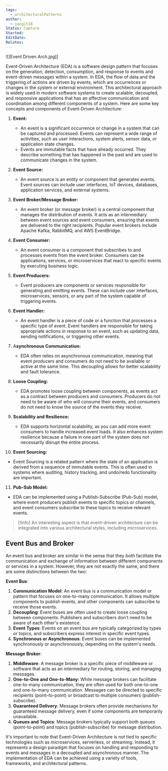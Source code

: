 ```yaml
---
tags:
  - architecturalPatterns
author:
  - jacgit18
Status: Capture
Started: 
EditDate: 
Relates:
---
```

![[Event Driven Arch.jpg]]

Event-Driven Architecture (EDA) is a software design pattern that focuses on the generation, detection, consumption,  and response to events and event-driven messages within a system. In EDA, the flow of data and the triggering of actions are driven by events, which are occurrences or changes in the system or external environment. This architectural approach is widely used in modern software systems to create scalable, decoupled, and responsive applications that has an effective communication and coordination among different components of a system. Here are some key concepts and components of Event-Driven Architecture:

1. **Event:**
   - An event is a significant occurrence or change in a system that can be captured and processed. Events can represent a wide range of activities, such as user interactions, system alerts, sensor data, or application state changes.
   - Events are immutable facts that have already occurred. They describe something that has happened in the past and are used to communicate changes in the system.

2. **Event Source:**
   - An event source is an entity or component that generates events. Event sources can include user interfaces, IoT devices, databases, application services, and external systems.

3. **Event Broker/Message Broker:**
   - An event broker (or message broker) is a central component that manages the distribution of events. It acts as an intermediary between event sources and event consumers, ensuring that events are delivered to the right recipients. Popular event brokers include Apache Kafka, RabbitMQ, and AWS EventBridge.

4. **Event Consumer:**
   - An event consumer is a component that subscribes to and processes events from the event broker. Consumers can be applications, services, or microservices that react to specific events by executing business logic.
   
5. **Event Producers:**
   - Event producers are components or services responsible for generating and emitting events. These can include user interfaces, microservices, sensors, or any part of the system capable of triggering events.

6. **Event Handler:**
   - An event handler is a piece of code or a function that processes a specific type of event. Event handlers are responsible for taking appropriate actions in response to an event, such as updating data, sending notifications, or triggering other events.

7. A**synchronous Communication:**
   - EDA often relies on asynchronous communication, meaning that event producers and consumers do not need to be available or active at the same time. This decoupling allows for better scalability and fault tolerance.

8. **Loose Coupling:**
   - EDA promotes loose coupling between components, as events act as a contract between producers and consumers. Producers do not need to be aware of who will consume their events, and consumers do not need to know the source of the events they receive.

9. **Scalability and Resilience:**
   - EDA supports horizontal scalability, as you can add more event consumers to handle increased event loads. It also enhances system resilience because a failure in one part of the system does not necessarily disrupt the entire process.

10. **Event Sourcing:**
   - Event Sourcing is a related pattern where the state of an application is derived from a sequence of immutable events. This is often used in systems where auditing, history tracking, and undo/redo functionality are important.

11. **Pub-Sub Model:**
   - EDA can be implemented using a Publish-Subscribe (Pub-Sub) model, where event producers publish events to specific topics or channels, and event consumers subscribe to these topics to receive relevant events.

> [!info] An interesting aspect is that event-driven architecture can be integrated into various architectural styles, including microservices.

## Event Bus and Broker

An event bus and broker are similar in the sense that they both facilitate the communication and exchange of information between different components or services in a system. However, they are not exactly the same, and there are some distinctions between the two:  
  
**Event Bus**:  
1. **Communication Model**: An event bus is a communication model or pattern that focuses on one-to-many communication. It allows multiple components to publish events, and other components can subscribe to receive those events.  
2. **Decoupling**: Event buses are often used to create loose coupling between components. Publishers and subscribers don't need to be aware of each other's existence.  
3. **Event Types**: Events on an event bus are typically categorized by types or topics, and subscribers express interest in specific event types.  
4. **Synchronous or Asynchronous**: Event buses can be implemented synchronously or asynchronously, depending on the system's needs.  
  
**Message Broker**:  
1. **Middleware**: A message broker is a specific piece of middleware or software that acts as an intermediary for routing, storing, and managing messages.  
2. **One-to-One and One-to-Many**: While message brokers can facilitate one-to-many communication, they are often used for both one-to-one and one-to-many communication. Messages can be directed to specific recipients (point-to-point) or broadcast to multiple consumers (publish-subscribe).  
3. **Guaranteed Delivery**: Message brokers often provide mechanisms for guaranteed message delivery, even if some components are temporarily unavailable.  
4. **Queues and Topics**: Message brokers typically support both queues (point-to-point) and topics (publish-subscribe) for message distribution. 


It's important to note that Event-Driven Architecture is not tied to specific technologies such as microservices, serverless, or streaming. Instead, it represents a design paradigm that focuses on handling and responding to events and messages in a decoupled and asynchronous manner. The implementation of EDA can be achieved using a variety of tools, frameworks, and architectural patterns.
